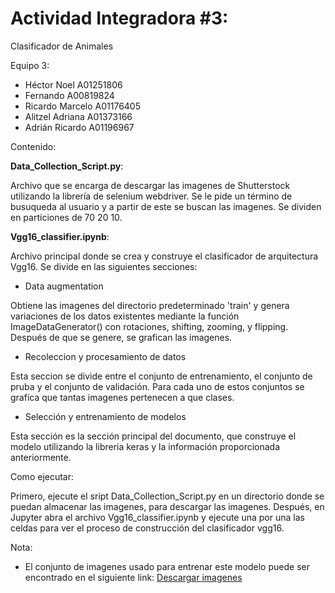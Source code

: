 # Actividad Integradora #3:

Clasificador de Animales

Equipo 3: 

- Héctor Noel	A01251806
- Fernando	A00819824
- Ricardo Marcelo	A01176405
- Alitzel Adriana	A01373166
- Adrián Ricardo	A01196967

Contenido:

**Data_Collection_Script.py**: 

Archivo que se encarga de descargar las imagenes de Shutterstock utilizando la librería de selenium webdriver. 
Se le pide un término de busuqueda al usuario y a partir de este se buscan las imagenes. Se dividen en particiones de 70 20 10.

**Vgg16_classifier.ipynb**:

Archivo principal donde se crea y construye el clasificador de arquitectura Vgg16. Se divide en las siguientes secciones:

- Data augmentation

Obtiene las imagenes del directorio predeterminado 'train' y genera variaciones de los datos existentes mediante la función 
ImageDataGenerator() con rotaciones, shifting, zooming, y flipping. Después de que se genere, se grafican las imagenes.

- Recoleccion y procesamiento de datos

Esta seccion se divide entre el conjunto de entrenamiento, el conjunto de pruba y el conjunto de validación. 
Para cada uno de estos conjuntos se grafíca que tantas imagenes pertenecen a que clases.

- Selección y entrenamiento de modelos

Esta sección es la sección principal del documento, que construye el modelo utilizando la libreria keras y la información proporcionada anteriormente.


Como ejecutar:

Primero, ejecute el sript Data_Collection_Script.py en un directorio donde se puedan almacenar las imagenes, para descargar las imagenes. 
Después, en Jupyter abra el archivo Vgg16_classifier.ipynb y ejecute una por una las celdas para ver el proceso de construcción del clasificador vgg16.

Nota:

- El conjunto de imagenes usado para entrenar este modelo puede ser encontrado en el siguiente link:
[Descargar imagenes](https://drive.google.com/drive/folders/1P8oQyOtKx_Lt18WH-dHzTVUn4xBh9F5d?usp=sharing)